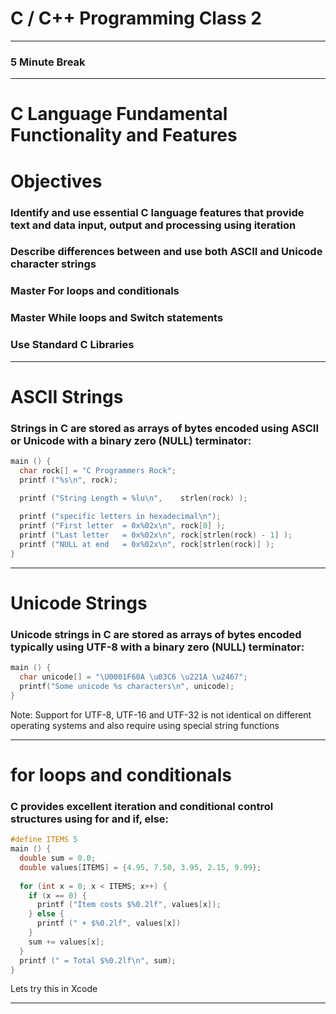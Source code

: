 # C / C++ Programming Class 2

---
### 5 Minute Break
---
# C Language Fundamental Functionality and Features

# Objectives

### Identify and use essential C language features that provide text and data input, output and processing using iteration
### Describe differences between and use both ASCII and Unicode character strings
### Master For loops and conditionals
### Master While loops and Switch statements
### Use Standard C Libraries
---
# ASCII Strings
### Strings in C are stored as arrays of bytes encoded using ASCII or Unicode with a binary zero (NULL) terminator:
```c
main () {
  char rock[] = "C Programmers Rock";  
  printf ("%s\n", rock);

  printf ("String Length = %lu\n",    strlen(rock) );
    
  printf ("specific letters in hexadecimal\n");
  printf ("First letter  = 0x%02x\n", rock[0] );
  printf ("Last letter   = 0x%02x\n", rock[strlen(rock) - 1] );
  printf ("NULL at end   = 0x%02x\n", rock[strlen(rock)] );
}
```
<script src="//repl.it/embed/IpS6/1.js"></script>

---
# Unicode Strings
### Unicode strings in C are stored as arrays of bytes encoded typically using UTF-8 with a binary zero (NULL) terminator:
```c
main () {
  char unicode[] = "\U0001F60A \u03C6 \u221A \u2467";
  printf("Some unicode %s characters\n", unicode);
}
```
<script src="//repl.it/embed/IpTg/2.js"></script>

Note: Support for UTF-8, UTF-16 and UTF-32 is not identical on different operating systems and also require using special string functions

---
# for loops and conditionals
### C provides excellent iteration and conditional control structures using for and if, else:
```c
#define ITEMS 5
main () {
  double sum = 0.0;
  double values[ITEMS] = {4.95, 7.50, 3.95, 2.15, 9.99};
 
  for (int x = 0; x < ITEMS; x++) {
    if (x == 0) {
      printf ("Item costs $%0.2lf", values[x]);
    } else {
      printf (" + $%0.2lf", values[x])
    }
    sum += values[x];
  }
  printf (" = Total $%0.2lf\n", sum);
}
```
<script src="//repl.it/embed/IpUE/1.js"></script>

Lets try this in Xcode

---
